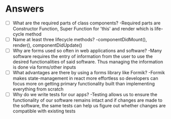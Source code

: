 # Answers

- [ ] What are the required parts of class components?
      -Required parts are Constructor Function, Super Function for 'this' and render which is life-cycle method
- [ ] Name at least three lifecycle methods?
      -componentDidMount(), render(), componentDidUpdate()
- [ ] Why are forms used so often in web applications and software?
      -Many software requires the entry of information from the user to use the desired functionalities of said software. Thus managing the information is done via forms/other inputs
- [ ] What advantages are there by using a forms library like Formik?
      -Formik makes state-management in react more effortless so developers can focus more on getting primary functionality built than implementing everything from scratch
- [ ] Why do we write tests for our apps?
      -Testing allows us to ensure the functionality of our software remains intact and if changes are made to the software, the same tests can help us figure out whether changes are compatible with existing tests
